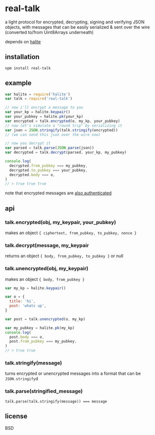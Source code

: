 # real-talk

a light protocol for encrypted, decrypting, signing and verifying JSON objects, with messages that can be easily serialized & sent over the wire (converted to/from Uint8Arrays underneath)

depends on [halite](https://github.com/elsehow/halite)

## installation

    npm install real-talk

## example

```javascript
var halite = require('halite')
var talk = require('real-talk')

// now i'll encrypt a message to you
var your_kp = halite.keypair()
var your_pubkey = halite.pk(your_kp)
var encrypted = talk.encrypted(o, my_kp, your_pubkey)
// now let's simulate a "round trip" by serializing it
var json = JSON.stringify(talk.stringify(encrypted))
// (we can send this json over the wire now)

// now you decrypt it
var parsed = talk.parse(JSON.parse(json))
var decrypted = talk.decrypt(parsed, your_kp, my_pubkey)

console.log(
  decrypted.from_pubkey === my_pubkey,
  decrypted.to_pubkey === your_pubkey,
  decrypted.body === o,
)
// > true true true
```

note that encrypted messages are [also authenticated](https://www.npmjs.com/package/tweetnacl)

## api

### talk.encrypted(obj, my_keypair, your_pubkey)

makes an object `{ ciphertext, from_pubkey, to_pubkey, nonce }`

### talk.decrypt(message, my_keypair

returns an object `{ body, from_pubkey, to_pubkey }` or null

### talk.unencrypted(obj, my_keypair)

makes an object `{ body, from_pubkey }`

```javascript
var my_kp = halite.keypair()

var o = {
  title: 'hi',
  post: 'whats up',
}

var post = talk.unencrypted(o, my_kp)

var my_pubkey = halite.pk(my_kp)
console.log(
  post.body === o,
  post.from_pubkey === my_pubkey,
)
// > true true

```

### talk.stringify(message)

turns encrypted or unencrypted messages into a format that can be `JSON.stringify`d

### talk.parse(stringified_message)

`talk.parse(talk.stringify(message)) === message`

## license

BSD
